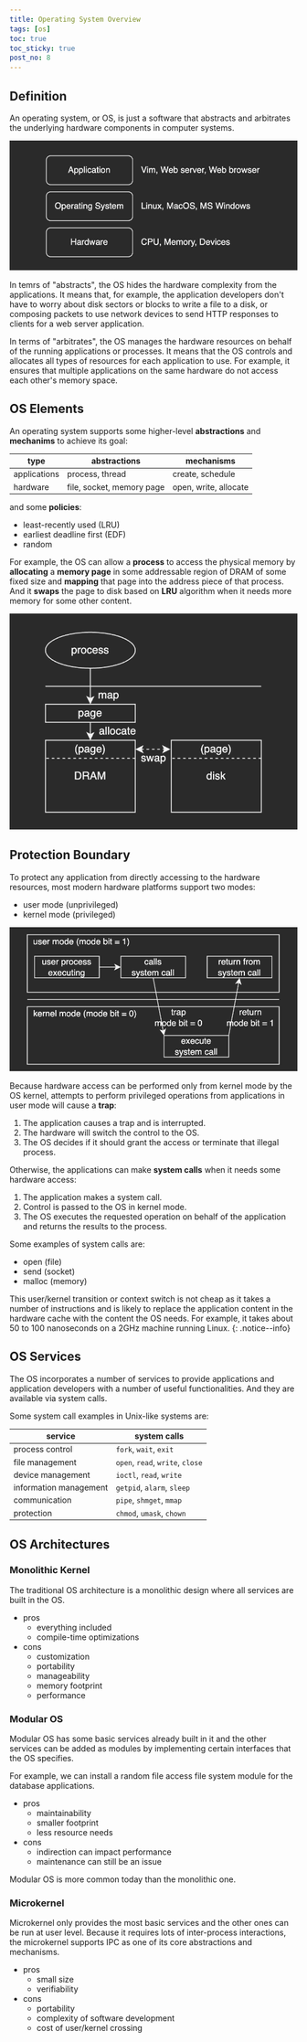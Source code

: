 ```yaml
---
title: Operating System Overview
tags: [os]
toc: true
toc_sticky: true
post_no: 8
---
```

## Definition
An operating system, or OS, is just a software that abstracts and arbitrates the underlying hardware components in computer systems.

![os-definition](/assets/images/8-os-overview0.png)

In temrs of "abstracts", the OS hides the hardware complexity from the applications.
It means that, for example, the application developers don't have to worry about disk sectors or blocks to write a file to a disk, or composing packets to use network devices to send HTTP responses to clients for a web server application.

In terms of "arbitrates", the OS manages the hardware resources on behalf of the running applications or processes.
It means that the OS controls and allocates all types of resources for each application to use.
For example, it ensures that multiple applications on the same hardware do not access each other's memory space.

## OS Elements
An operating system supports some higher-level **abstractions** and **mechanims** to achieve its goal:

|type|abstractions|mechanisms|
|---|---|---|
|applications|process, thread|create, schedule|
|hardware|file, socket, memory page|open, write, allocate|

and some **policies**:
* least-recently used (LRU)
* earliest deadline first (EDF)
* random

For example, the OS can allow a **process** to access the physical memory by **allocating** a **memory page** in some addressable region of DRAM of some fixed size and **mapping** that page into the address piece of that process. And it **swaps** the page to disk based on **LRU** algorithm when it needs more memory for some other content.

![os-elements](/assets/images/8-os-overview1.png)

## Protection Boundary
To protect any application from directly accessing to the hardware resources, most modern hardware platforms support two modes:
* user mode (unprivileged)
* kernel mode (privileged)

![system-call](/assets/images/8-os-overview2.png)

Because hardware access can be performed only from kernel mode by the OS kernel, attempts to perform privileged operations from applications in user mode will cause a **trap**:
1. The application causes a trap and is interrupted.
2. The hardware will switch the control to the OS.
3. The OS decides if it should grant the access or terminate that illegal process.

Otherwise, the applications can make **system calls** when it needs some hardware access:
1. The application makes a system call.
2. Control is passed to the OS in kernel mode.
3. The OS executes the requested operation on behalf of the application and returns the results to the process.

Some examples of system calls are:
* open (file)
* send (socket)
* malloc (memory)

This user/kernel transition or context switch is not cheap as it takes a number of instructions and is likely to replace the application content in the hardware cache with the content the OS needs.
For example, it takes about 50 to 100 nanoseconds on a 2GHz machine running Linux.
{: .notice--info}

## OS Services
The OS incorporates a number of services to provide applications and application developers with a number of useful functionalities.
And they are available via system calls.

Some system call examples in Unix-like systems are:

|service|system calls|
|---|---|
|process control|`fork`, `wait`, `exit`|
|file management|`open`, `read`, `write`, `close`|
|device management|`ioctl`, `read`, `write`|
|information management|`getpid`, `alarm`, `sleep`|
|communication|`pipe`, `shmget`, `mmap`|
|protection|`chmod`, `umask`, `chown`|

## OS Architectures
### Monolithic Kernel
The traditional OS architecture is a monolithic design where all services are built in the OS.
* pros
    * everything included
    * compile-time optimizations
* cons
    * customization
    * portability
    * manageability
    * memory footprint
    * performance
### Modular OS
Modular OS has some basic services already built in it and the other services can be added as modules by implementing certain interfaces that the OS specifies.

For example, we can install a random file access file system module for the database applications.
* pros
    * maintainability
    * smaller footprint
    * less resource needs
* cons
    * indirection can impact performance
    * maintenance can still be an issue

Modular OS is more common today than the monolithic one.
### Microkernel
Microkernel only provides the most basic services and the other ones can be run at user level.
Because it requires lots of inter-process interactions, the microkernel supports IPC as one of its core abstractions and mechanisms.
* pros
    * small size
    * verifiability
* cons
    * portability
    * complexity of software development
    * cost of user/kernel crossing
